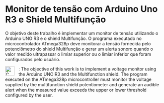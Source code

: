 # Monitor de tensão com Arduino Uno R3 e Shield Multifunção

O objetivo deste trabalho é implementar um monitor de tensão utilizando o Arduino UNO R3 e o shield Multifunção. O programa executado no microcontrolador ATmega328p deve monitorar a tensão fornecida pelo potenciômetro do shield Multifunção e gerar um alerta sonoro quando o valor medido ultrapassar o limiar superior ou o limiar inferior que foram configurados pelo usuário.

<img align="left" alt="C" width="30px" style="padding-right:10px;"  src="https://user-images.githubusercontent.com/38985296/214684826-4f12a1ab-230d-4e46-adcb-ba1dc38ead88.png" /> : The objective of this work is to implement a voltage monitor using the Arduino UNO R3 and the Multifunction shield. The program executed on the ATmega328p microcontroller must monitor the voltage supplied by the multifunction shield potentiometer and generate an audible alert when the measured value exceeds the upper or lower threshold configured by the user.
